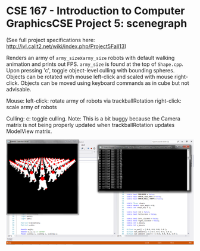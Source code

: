 CSE 167 - Introduction to Computer GraphicsCSE
Project 5: scenegraph
==========

(See full project specifications here: http://ivl.calit2.net/wiki/index.php/Project5Fall13)

Renders an army of ```army_size```x```army_size``` robots with default walking animation and prints out FPS. ```army_size``` is found at the top of ```Shape.cpp```. Upon pressing 'c', toggle object-level culling with bounding spheres. Objects can be rotated with mouse left-click and scaled with mouse right-click. Objects can be moved using keyboard commands as in cube but not advisable.

Mouse:
left-click: rotate army of robots via trackballRotation
right-click: scale army of robots

Culling:
c: toggle culling. Note: This is a bit buggy because the Camera matrix is not being properly updated when trackballRotation updates ModelView matrix.


![10x10 army of walking robots with no culling](scenegraph.png "10x10 army of walking robots with no culling")
